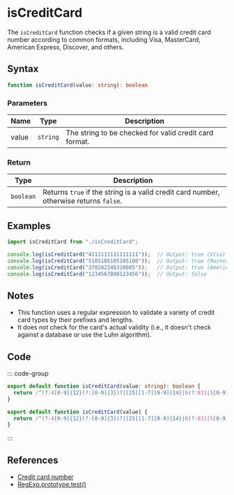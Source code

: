 # isCreditCard

The `isCreditCard` function checks if a given string is a valid credit card number according to common formats, including Visa, MasterCard, American Express, Discover, and others.

## Syntax

```typescript
function isCreditCard(value: string): boolean
```

### Parameters

| Name | Type     | Description                                      |
|------|----------|--------------------------------------------------|
| value  | `string` | The string to be checked for valid credit card format. |

### Return

| Type     | Description                                      |
|----------|--------------------------------------------------|
| `boolean` | Returns `true` if the string is a valid credit card number, otherwise returns `false`. |

## Examples

```typescript
import isCreditCard from "./isCreditCard";

console.log(isCreditCard("4111111111111111"));  // Output: true (Visa)
console.log(isCreditCard("5105105105105100"));  // Output: true (MasterCard)
console.log(isCreditCard("378282246310005"));   // Output: true (American Express)
console.log(isCreditCard("1234567890123456"));  // Output: false
```

## Notes

- This function uses a regular expression to validate a variety of credit card types by their prefixes and lengths.
- It does not check for the card's actual validity (i.e., it doesn't check against a database or use the Luhn algorithm).

## Code

::: code-group
```typescript
export default function isCreditCard(value: string): boolean {
  return /^(?:4[0-9]{12}(?:[0-9]{3})?|[25][1-7][0-9]{14}|6(?:011|5[0-9][0-9])[0-9]{12}|3[47][0-9]{13}|3(?:0[0-5]|[68][0-9])[0-9]{11}|(?:2131|1800|35\d{3})\d{11})$/.test(value);
}
```

```javascript
export default function isCreditCard(value) {
  return /^(?:4[0-9]{12}(?:[0-9]{3})?|[25][1-7][0-9]{14}|6(?:011|5[0-9][0-9])[0-9]{12}|3[47][0-9]{13}|3(?:0[0-5]|[68][0-9])[0-9]{11}|(?:2131|1800|35\d{3})\d{11})$/.test(value);
}
```
:::

## References

- [Credit card number](https://en.wikipedia.org/wiki/Credit_card_number)
- [RegExp.prototype.test()](https://developer.mozilla.org/en-US/docs/Web/JavaScript/Reference/Global_Objects/RegExp/test)